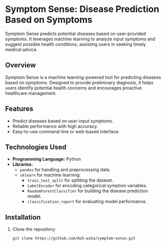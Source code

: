 # Symptom Sense: Disease Prediction Based on Symptoms

Symptom Sense predicts potential diseases based on user-provided symptoms. It leverages machine learning to analyze input symptoms and suggest possible health conditions, assisting users in seeking timely medical advice.

## Overview
Symptom Sense is a machine learning-powered tool for predicting diseases based on symptoms. Designed to provide preliminary diagnosis, it helps users identify potential health concerns and encourages proactive healthcare management.

## Features
- Predict diseases based on user-input symptoms.
- Reliable performance with high accuracy.
- Easy-to-use command-line or web-based interface.

## Technologies Used
- **Programming Language:** Python
- **Libraries:**
  - `pandas` for handling and preprocessing data.
  - `sklearn` for machine learning:
    - `train_test_split` for splitting the dataset.
    - `LabelEncoder` for encoding categorical symptom variables.
    - `RandomForestClassifier` for building the disease prediction model.
    - `classification_report` for evaluating model performance.

## Installation
1. Clone the repository:
   ```bash
   git clone https://github.com/Ash-wika/symptom-sense.git
